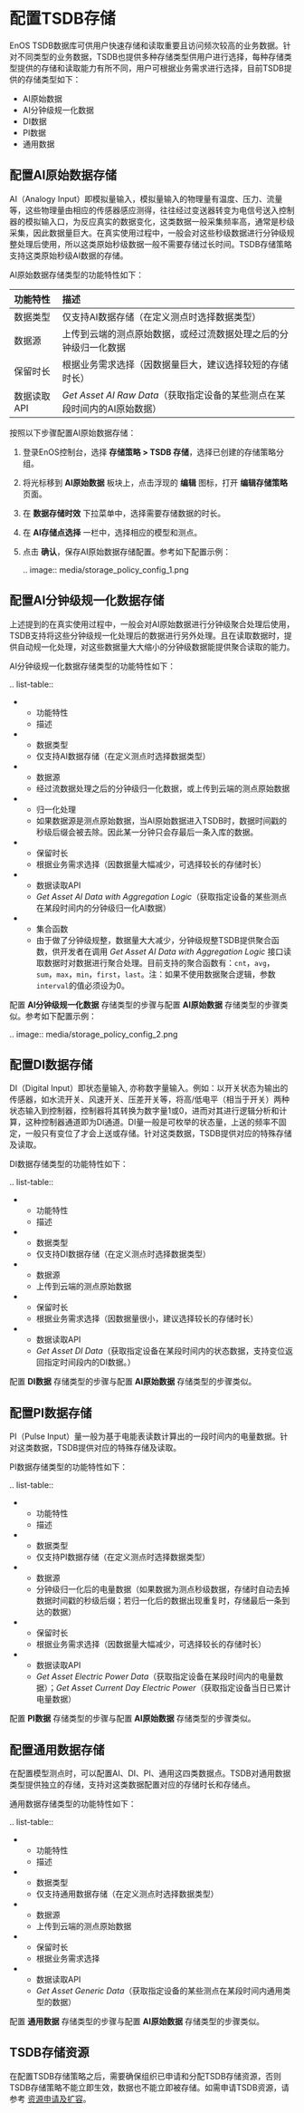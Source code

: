 # 配置TSDB存储

EnOS TSDB数据库可供用户快速存储和读取重要且访问频次较高的业务数据。针对不同类型的业务数据，TSDB也提供多种存储类型供用户进行选择，每种存储类型提供的存储和读取能力有所不同，用户可根据业务需求进行选择，目前TSDB提供的存储类型如下：
- AI原始数据
- AI分钟级规一化数据
- DI数据
- PI数据
- 通用数据

## 配置AI原始数据存储

AI（Analogy Input）即模拟量输入，模拟量输入的物理量有温度、压力、流量等，这些物理量由相应的传感器感应测得，往往经过变送器转变为电信号送入控制器的模拟输入口，为反应真实的数据变化，这类数据一般采集频率高，通常是秒级采集，因此数据量巨大。在真实使用过程中，一般会对这些秒级数据进行分钟级规整处理后使用，所以这类原始秒级数据一般不需要存储过长时间。TSDB存储策略支持这类原始秒级AI数据的存储。

AI原始数据存储类型的功能特性如下：

| 功能特性    | 描述                                                                      |
|:------------|:--------------------------------------------------------------------------|
| 数据类型    | 仅支持AI数据存储（在定义测点时选择数据类型）                              |
| 数据源      | 上传到云端的测点原始数据，或经过流数据处理之后的分钟级归一化数据          |
| 保留时长    | 根据业务需求选择（因数据量巨大，建议选择较短的存储时长）                  |
| 数据读取API | *Get Asset AI Raw Data*（获取指定设备的某些测点在某段时间内的AI原始数据） |

按照以下步骤配置AI原始数据存储：

1. 登录EnOS控制台，选择 **存储策略 > TSDB 存储**，选择已创建的存储策略分组。

2. 将光标移到 **AI原始数据** 板块上，点击浮现的 **编辑** 图标，打开 **编辑存储策略** 页面。

3. 在 **数据存储时效** 下拉菜单中，选择需要存储数据的时长。

4. 在 **AI存储点选择** 一栏中，选择相应的模型和测点。

5. 点击 **确认**，保存AI原始数据存储配置。参考如下配置示例：

   .. image:: media/storage_policy_config_1.png

## 配置AI分钟级规一化数据存储

上述提到的在真实使用过程中，一般会对AI原始数据进行分钟级聚合处理后使用，TSDB支持将这些分钟级规一化处理后的数据进行另外处理。且在读取数据时，提供自动规一化处理，对这些数据量大大缩小的分钟级数据能提供聚合读取的能力。

AI分钟级规一化数据存储类型的功能特性如下：

.. list-table::

   * - 功能特性
     - 描述
   * - 数据类型
     - 仅支持AI数据存储（在定义测点时选择数据类型）
   * - 数据源
     - 经过流数据处理之后的分钟级归一化数据，或上传到云端的测点原始数据
   * - 归一化处理
     - 如果数据源是测点原始数据，当AI原始数据进入TSDB时，数据时间戳的秒级后缀会被去除。因此某一分钟只会存最后一条入库的数据。
   * - 保留时长
     - 根据业务需求选择（因数据量大幅减少，可选择较长的存储时长）
   * - 数据读取API
     - *Get Asset AI Data with Aggregation Logic*（获取指定设备的某些测点在某段时间内的分钟级归一化AI数据）
   * - 集合函数
     - 由于做了分钟级规整，数据量大大减少，分钟级规整TSDB提供聚合函数，供开发者在调用 *Get Asset AI Data with Aggregation Logic* 接口读取数据时对数据进行聚合处理。目前支持的聚合函数有：``cnt``，``avg``，``sum``，``max``，``min``，``first``，``last``。注：如果不使用数据聚合逻辑，参数``interval``的值必须设为0。

配置 **AI分钟级规一化数据** 存储类型的步骤与配置 **AI原始数据** 存储类型的步骤类似。参考如下配置示例：

.. image:: media/storage_policy_config_2.png

## 配置DI数据存储

DI（Digital Input）即状态量输入, 亦称数字量输入。例如：以开关状态为输出的传感器，如水流开关、风速开关、压差开关等，将高/低电平（相当于开关）两种状态输入到控制器，控制器将其转换为数字量1或0，进而对其进行逻辑分析和计算，这种控制器通道即为DI通道。DI量一般是可枚举的状态量，上送的频率不固定，一般只有变位了才会上送或存储。针对这类数据，TSDB提供对应的特殊存储及读取。

DI数据存储类型的功能特性如下：

.. list-table::

   * - 功能特性
     - 描述
   * - 数据类型
     - 仅支持DI数据存储（在定义测点时选择数据类型）
   * - 数据源
     - 上传到云端的测点原始数据
   * - 保留时长
     - 根据业务需求选择（因数据量很小，建议选择较长的存储时长）
   * - 数据读取API
     - *Get Asset DI Data*（获取指定设备在某段时间内的状态数据，支持变位返回指定时间段内的DI数据。）

配置 **DI数据** 存储类型的步骤与配置 **AI原始数据** 存储类型的步骤类似。

## 配置PI数据存储

PI（Pulse Input）量一般为基于电能表读数计算出的一段时间内的电量数据。针对这类数据，TSDB提供对应的特殊存储及读取。

PI数据存储类型的功能特性如下：

.. list-table::

   * - 功能特性
     - 描述
   * - 数据类型
     - 仅支持PI数据存储（在定义测点时选择数据类型）
   * - 数据源
     - 分钟级归一化后的电量数据（如果数据为测点秒级数据，存储时自动去掉数据时间戳的秒级后缀；若归一化后的数据出现重复时，存储最后一条到达的数据）
   * - 保留时长
     - 根据业务需求选择（因数据量大幅减少，可选择较长的存储时长）
   * - 数据读取API
     - *Get Asset Electric Power Data*（获取指定设备在某段时间内的电量数据）；*Get Asset Current Day Electric Power*（获取指定设备当日已累计电量数据）

配置 **PI数据** 存储类型的步骤与配置 **AI原始数据** 存储类型的步骤类似。

## 配置通用数据存储

在配置模型测点时，可以配置AI、DI、PI、通用这四类数据点。TSDB对通用数据类型提供独立的存储，支持对这类数据配置对应的存储时长和存储点。

通用数据存储类型的功能特性如下：

.. list-table::

   * - 功能特性
     - 描述
   * - 数据类型
     - 仅支持通用数据存储（在定义测点时选择数据类型）
   * - 数据源
     - 上传到云端的测点原始数据
   * - 保留时长
     - 根据业务需求选择
   * - 数据读取API
     - *Get Asset Generic Data*（获取指定设备的某些测点在某段时间内通用类型的数据）


配置 **通用数据** 存储类型的步骤与配置 **AI原始数据** 存储类型的步骤类似。



## TSDB存储资源

在配置TSDB存储策略之后，需要确保组织已申请和分配TSDB存储资源，否则TSDB存储策略不能立即生效，数据也不能立即被存储。如需申请TSDB资源，请参考 [资源申请及扩容](/docs/enos/zh_CN/2.0.9/resourcemanagement/getstarted.html)。

<!--end-->
